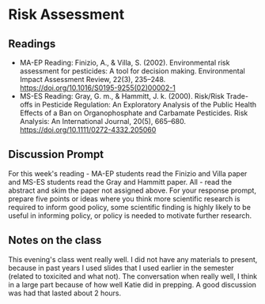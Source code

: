# Risk Assessment

## Readings

* MA-EP Reading: Finizio, A., & Villa, S. (2002). Environmental risk assessment for pesticides: A tool for decision making. Environmental Impact Assessment Review, 22(3), 235–248. https://doi.org/10.1016/S0195-9255(02)00002-1
* MS-ES Reading: Gray, G. m., & Hammitt, J. k. (2000). Risk/Risk Trade-offs in Pesticide Regulation: An Exploratory Analysis of the Public Health Effects of a Ban on Organophosphate and Carbamate Pesticides. Risk Analysis: An International Journal, 20(5), 665–680. https://doi.org/10.1111/0272-4332.205060

## Discussion Prompt

For this week's reading - MA-EP students read the Finizio and Villa paper and MS-ES students read the Gray and Hammitt paper. All - read the abstract and skim the paper not assigned above. For your response prompt, prepare five points or ideas where you think more scientific research is required to inform good policy, some scientific finding is highly likely to be useful in informing policy,  or policy is needed to motivate further research.

## Notes on the class

This evening's class went really well. I did not have any materials to present, because in past years I used slides that I used earlier in the semester (related to toxicited and what not). The conversation when really well, I think in a large part because of how well Katie did in prepping. A good discussion was had that lasted about 2 hours.
